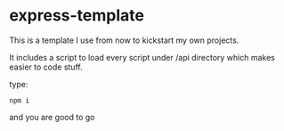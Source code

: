 # express-template
This is a template I use from now to kickstart my own projects.

It includes a script to load every script under /api directory which makes easier to code stuff.

type:

`npm i`

and you are good to go
